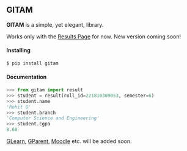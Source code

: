 ## GITAM

<b>GITAM</b> is a simple, yet elegant, library.


Works only with the [Results Page](https://doeresults.gitam.edu/) for now. New version coming soon!<br>

#### Installing

```python 
$ pip install gitam
```

#### Documentation

```python
>>> from gitam import result
>>> student = result(roll_id=221810309053, semester=6)
>>> student.name
'Rohit G'
>>> student.branch
'Computer Science and Engineering'
>>> student.cgpa
8.68
```

[GLearn](https://login.gitam.edu/), [GParent](https://gparent.gitam.edu/), [Moodle](https://learn.gitam.edu/) etc. will be added soon.